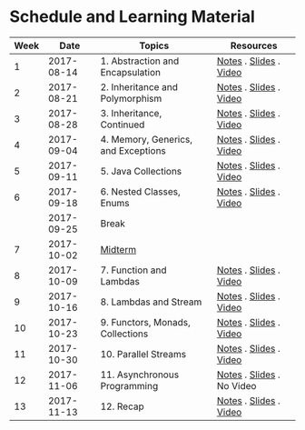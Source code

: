 # Schedule and Learning Material

Week | Date       | Topics | Resources |
-----| ---------- | ------ | ----------|
1    | 2017-08-14 | 1. Abstraction and Encapsulation | [Notes](lec1.md) . [Slides](https://www.comp.nus.edu.sg/~cs2030/1718-s1/cs2030-lec1.pdf) . [Video](https://vimeo.com/229701953)
2    | 2017-08-21 | 2. Inheritance and Polymorphism | [Notes](lec2.md) . [Slides](https://www.comp.nus.edu.sg/~cs2030/1718-s1/cs2030-lec2.pdf) . [Video](https://vimeo.com/230713305)
3    | 2017-08-28 | 3. Inheritance, Continued | [Notes](lec3.md) . [Slides](https://www.comp.nus.edu.sg/~cs2030/1718-s1/cs2030-lec3.pdf) . [Video](https://vimeo.com/231991705)
4    | 2017-09-04 | 4. Memory, Generics, and Exceptions | [Notes](lec4.md) . [Slides](https://www.comp.nus.edu.sg/~cs2030/1718-s1/cs2030-lec4.pdf) . [Video](https://vimeo.com/232615561)
5    | 2017-09-11 | 5. Java Collections | [Notes](lec5.md) . [Slides](https://www.comp.nus.edu.sg/~cs2030/1718-s1/cs2030-lec5.pdf) . [Video](https://vimeo.com/233767908)
6    | 2017-09-18 | 6. Nested Classes, Enums | [Notes](lec6.md) . [Slides](https://www.comp.nus.edu.sg/~cs2030/1718-s1/cs2030-lec6.pdf) . [Video](https://vimeo.com/234777565)
     | 2017-09-25 | Break | |
7    | 2017-10-02 | [Midterm](midterm.md) | |
8    | 2017-10-09 | 7. Function and Lambdas | [Notes](lec7.md) . [Slides](https://www.comp.nus.edu.sg/~cs2030/1718-s1/cs2030-lec7.pdf) . [Video](https://vimeo.com/238037862) |
9    | 2017-10-16 | 8. Lambdas and Stream | [Notes](lec8.md) . [Slides](https://www.comp.nus.edu.sg/~cs2030/1718-s1/cs2030-lec8.pdf) . [Video](https://vimeo.com/238864721) 
10   | 2017-10-23 | 9. Functors, Monads, Collections | [Notes](lec9.md) . [Slides](https://www.comp.nus.edu.sg/~cs2030/1718-s1/cs2030-lec9.pdf) . [Video](https://vimeo.com/240577618) |
11   | 2017-10-30 | 10. Parallel Streams | [Notes](lec10.md) . [Slides](https://www.comp.nus.edu.sg/~cs2030/1718-s1/cs2030-lec10.pdf) . [Video](https://vimeo.com/240834038) |
12   | 2017-11-06 | 11. Asynchronous Programming | [Notes](lec11.md) . [Slides](https://www.comp.nus.edu.sg/~cs2030/1718-s1/cs2030-lec11.pdf) . No Video  |
13   | 2017-11-13 | 12. Recap | [Notes](lec12.md) . [Slides](https://www.comp.nus.edu.sg/~cs2030/1718-s1/cs2030-lec12.pdf) . [Video](https://vimeo.com/243274140) |
